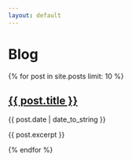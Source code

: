 ```yaml
---
layout: default
---
```


<h1>Blog</h1>

{% for post in site.posts limit: 10 %}

  <h2><a href='{{ post.url }}'>{{ post.title }}</a></h2>
  <p>{{ post.date | date_to_string }}</p>
  <p>{{ post.excerpt }}</p>

{% endfor %}
